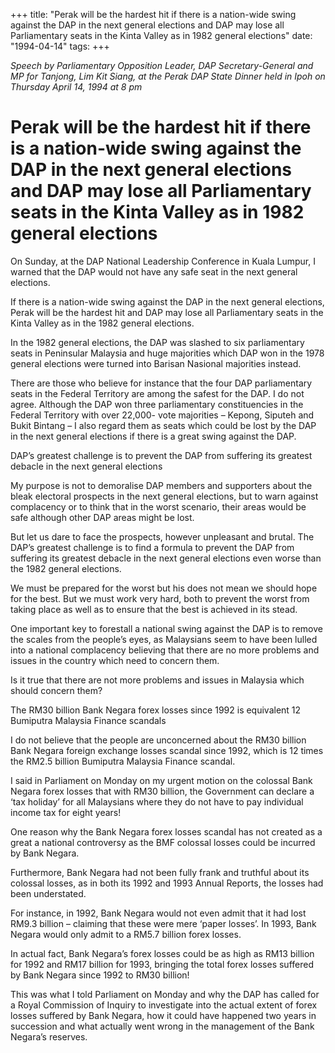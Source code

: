 +++ 
title: "Perak will be the hardest hit if there is a nation-wide swing against the DAP in the next general elections and DAP may lose all Parliamentary seats in the Kinta Valley as in 1982 general elections"
date: "1994-04-14"
tags:
+++

_Speech by Parliamentary Opposition Leader, DAP Secretary-General and MP for Tanjong, Lim Kit Siang, at the Perak DAP State Dinner held in Ipoh on Thursday April 14, 1994 at 8 pm_

# Perak will be the hardest hit if there is a nation-wide swing against the DAP in the next general elections and DAP may lose all Parliamentary seats in the Kinta Valley as in 1982 general elections

On Sunday, at the DAP National Leadership Conference in Kuala Lumpur, I warned that the DAP would not have any safe seat in the next general elections.</u>

If there is a nation-wide swing against the DAP in the next general elections, Perak will be the hardest hit and DAP may lose all Parliamentary seats in the Kinta Valley as in the 1982 general elections.

In the 1982 general elections, the DAP was slashed to six parliamentary seats in Peninsular Malaysia and huge majorities which DAP won in the 1978 general elections were turned into Barisan Nasional majorities instead.

There are those who believe for instance that the four DAP parliamentary seats in the Federal Territory are among the safest for the DAP. I do not agree. Although the DAP won three parliamentary constituencies in the Federal Territory with over 22,000- vote majorities – Kepong, Siputeh and Bukit Bintang – I also regard them as seats which could be lost by the DAP in the next general elections if there is a great swing against the DAP.

DAP’s greatest challenge is to prevent the DAP from suffering its greatest debacle in the next general elections

My purpose is not to demoralise DAP members and supporters about the bleak electoral prospects in the next general elections, but to warn against complacency or to think that in the worst scenario, their areas would be safe although other DAP areas might be lost.

But let us dare to face the prospects, however unpleasant and brutal. The DAP’s greatest challenge is to find a formula to prevent the DAP from suffering its greatest debacle in the next general elections even worse than the 1982 general elections.

We must be prepared for the worst but his does not mean we should hope for the best. But we must work very hard, both to prevent the worst from taking place as well as to ensure that the best is achieved in its stead.

One important key to forestall a national swing against the DAP is to remove the scales from the people’s eyes, as Malaysians seem to have been lulled into a national complacency believing that there are no more problems and issues in the country which need to concern them.

Is it true that there are not more problems and issues in Malaysia which should concern them?

The RM30 billion Bank Negara forex losses since 1992 is equivalent 12 Bumiputra Malaysia Finance scandals

I do not believe that the people are unconcerned about the RM30 billion Bank Negara foreign exchange losses scandal since 1992, which is 12 times the RM2.5 billion Bumiputra Malaysia Finance scandal.

I said in Parliament on Monday on my urgent motion on the colossal Bank Negara forex losses that with RM30 billion, the Government can declare a ‘tax holiday’ for all Malaysians where they do not have to pay individual income tax for eight years!

One reason why the Bank Negara forex losses scandal has not created as a great a national controversy as the BMF colossal losses could be incurred by Bank Negara.

Furthermore, Bank Negara had not been fully frank and truthful about its colossal losses, as in both its 1992 and 1993 Annual Reports, the losses had been understated.

For instance, in 1992, Bank Negara would not even admit that it had lost RM9.3 billion – claiming that these were mere ‘paper losses’. In 1993, Bank Negara would only admit to a RM5.7 billion forex losses.

In actual fact, Bank Negara’s forex losses could be as high as RM13 billion for 1992 and RM17 billion for 1993, bringing the total forex losses suffered by Bank Negara since 1992 to RM30 billion!

This was what I told Parliament on Monday and why the DAP has called for a Royal Commission of Inquiry to investigate into the actual extent of forex losses suffered by Bank Negara, how it could have happened two years in succession and what actually went wrong in the management of the Bank Negara’s reserves.
 
